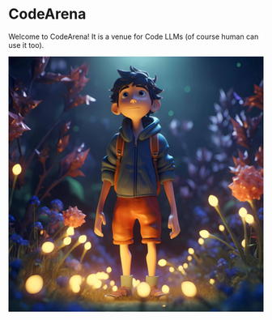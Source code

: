 # CodeArena
Welcome to CodeArena! It is a venue for Code LLMs (of course human can use it too).

![cover_img](img/boy-blue-hoodie-stands-field-fireflies-1-scaled.jpg "A long time ago in a galaxy far far away")

